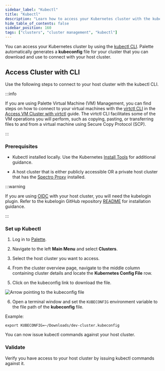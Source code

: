 ```yaml
---
sidebar_label: "Kubectl"
title: "Kubectl"
description: "Learn how to access your Kubernetes cluster with the kubectl CLI."
hide_table_of_contents: false
sidebar_position: 160
tags: ["clusters", "cluster management", "kubectl"]
---
```


You can access your Kubernetes cluster by using the [kubectl CLI](https://kubernetes.io/docs/reference/kubectl/).
Palette automatically generates a **kubeconfig** file for your cluster that you can download and use to connect with
your host cluster.

## Access Cluster with CLI

Use the following steps to connect to your host cluster with the kubectl CLI.

:::info

If you are using Palette Virtual Machine (VM) Management, you can find steps on how to connect to your virtual machines
with the [virtctl CLI](https://kubevirt.io/user-guide/operations/virtctl_client_tool/) in the
[Access VM Cluster with virtctl](../../vm-management/create-manage-vm/access-cluster-with-virtctl.md) guide. The virtctl
CLI facilitates some of the VM operations you will perform, such as copying, pasting, or transferring files to and from
a virtual machine using Secure Copy Protocol (SCP).

:::

### Prerequisites

- Kubectl installed locally. Use the Kubernetes [Install Tools](https://kubernetes.io/docs/tasks/tools/) for additional
  guidance.

- A host cluster that is either publicly accessible OR a private host cluster that has the
  [Spectro Proxy](../../integrations/frp.md) installed.

:::warning

If you are using [OIDC](./cluster-rbac.md) with your host cluster, you will need the kubelogin plugin. Refer to the
kubelogin GitHub repository [README](https://github.com/int128/kubelogin#setup) for installation guidance.

:::

### Set up Kubectl

1. Log in to [Palette](https://spectrocloud.com).

2. Navigate to the left **Main Menu** and select **Clusters**.

3. Select the host cluster you want to access.

4. From the cluster overview page, navigate to the middle column containing cluster details and locate the **Kubernetes
   Config File** row.

5. Click on the kubeconfig link to download the file.

![Arrow pointing to the kubeconfig file](/clusters_cluster-management_palette-webctl_cluster-details-overview.png)

6. Open a terminal window and set the `KUBECONFIG` environment variable to the file path of the **kubeconfig** file.

Example:

```shell
export KUBECONFIG=~/Downloads/dev-cluster.kubeconfig
```

You can now issue kubectl commands against your host cluster.

### Validate

Verify you have access to your host cluster by issuing kubectl commands against it.

<!-- # Overview

Palette leverages Kubectl through an in-built command line interface for the users to communicate with their workload clusters. This enables our users to deploy applications, inspect and manage cluster resources, and view logs using the Palette terminal without an external terminal. 

# Usage Scenarios

* Cluster Access
* Cluster access with OIDC Authentication enabled
* Cluster access with Spectro Proxy  
* CLI-Based Cluster Access

## Cluster Access

For general scenario, a user can connect to the cluster directly as below:

<br/>

1. Launch a cluster from the `Project Admin` Console.


2. Go the the `Cluster Details` page 


3. Click the `Connect` button available at the `Kubernetes Config File.` 


4. Wait for the terminal to be launched and start communicating to the cluster using the `kubectl` commands.


## Cluster Access with OIDC Authentication Enabled

Cluster access with OIDC authentication enables the clients to verify the end user's identity before establishing cluster connectivity. The user needs to establish an OIDC-based authentication to the cluster through an identity provider of their choice. To establish cluster access with OIDC authentication, follow the steps below:

<br/>

1. Connfigure the OIDC provider callback or redirect url to use the following URL: `https://console.spectrocloud.com/v1/shelly/oidc/callback`


2. Launch a cluster from the **Project** scope and enable cluster OIDC.

	**Note:** To enable OIDC, the user can use the Spectro RBAC Add-on or the Kubernetes YAML file.


3. Go the the **Cluster Details** page. 


4. Click the **Connect** button by the **Kubernetes Config File**


5. Wait for the terminal to be launched.

 
6. Once the terminal is launched, give a kubectl command to obtain the console endpoint.


7. Copy the endpoint on the terminal, open a browser window, and provide your OIDC credentials.


8. After successful login to the page, get back to the terminal and start communicating to the cluster using the `kubectl` commands.

## Cluster Access with Spectro Proxy  
  
Palette users can attach [Spectro Proxy](/integrations/frp/) pack to the cluster profile while profile creation. This installs the FRP client to the workload clusters and configures it with an FRP server to establish external connectivity for private clusters. To establish cluster access with Spectro Proxy (Forward Reverse Proxy), follow the steps below:

<br/>

1. Launch a cluster from the ‘Project Admin’ Console.
**Note:** The cluster profile must have an attached Spectro Proxy add-on pack.


2. Go the the `Cluster Details` page. 


3. Click the ‘Connect’ button at the ‘Kubernetes Config File.’ 


4. Wait for the terminal to be launched.


5. Once the terminal launch, give the following command:

```
kubectl config set-cluster <CLUSTER_NAME> --insecure-skip-tls-verify=true
```


6. This establishes the connectivity between the workload cluster and external API. Now the user can start communicating to the cluster using the ‘kubectl’ commands.

:::info

While creating EKS clusters with a **Private** endpoint, adding a proxy pack is mandatory for establishing Palette Web kubectl connectivity.

:::


## CLI-Based Cluster Access

The users can establish connectivity for public clusters via the public cloud CLI. To establish the CLI-based cluster access, follow the steps below:

<br />

1. Launch a cluster from the `Project Administrator` Console.


2. Go the the `Cluster Details` page.


3. Click the `Connect` button available at the `Kubernetes Config File.` 


4. Wait for the terminal to be launched. Once the terminal is launched, configure the `Public Cloud CLI`.

 **Example:**
For AWS clusters, the CLI can be configured using the below command and authenticate using the AWS console credentials like Access key and Secret key.

<br />

  ```
  		aws configure
  ```


5. Once the configuration is done, start communicating to the cluster using the ‘kubectl’ commands.



 -->
